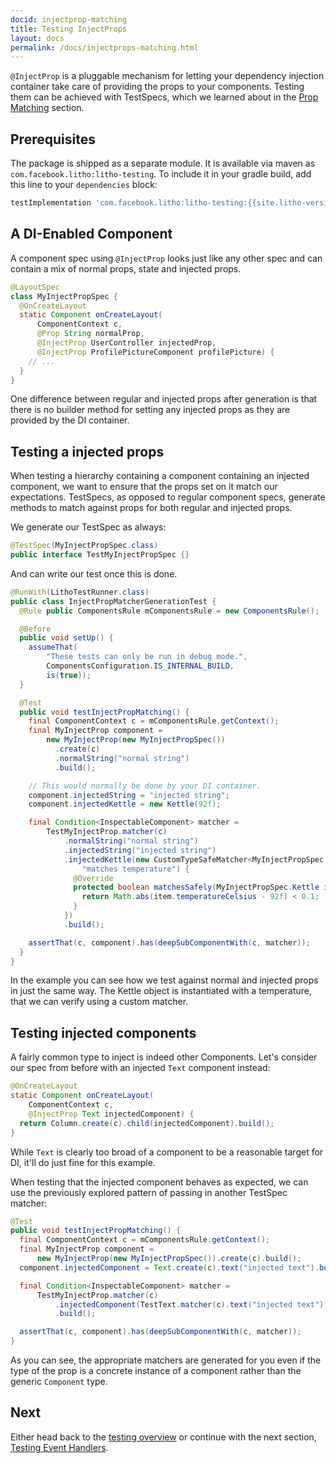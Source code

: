```yaml
---
docid: injectprop-matching
title: Testing InjectProps
layout: docs
permalink: /docs/injectprops-matching.html
---
```


`@InjectProp` is a pluggable mechanism for letting your dependency injection
container take care of providing the props to your components. Testing them can
be achieved with TestSpecs, which we learned about in the [Prop
Matching](/docs/prop-matching) section.

## Prerequisites

The package is shipped as a separate module. It is available via maven as
`com.facebook.litho:litho-testing`. To include it in your gradle build, add this
line to your `dependencies` block:

```groovy
testImplementation 'com.facebook.litho:litho-testing:{{site.litho-version}}'
```

## A DI-Enabled Component

A component spec using `@InjectProp` looks just like any other spec and can
contain a mix of normal props, state and injected props.


```java
@LayoutSpec
class MyInjectPropSpec {
  @OnCreateLayout
  static Component onCreateLayout(
      ComponentContext c,
      @Prop String normalProp,
      @InjectProp UserController injectedProp,
      @InjectProp ProfilePictureComponent profilePicture) {
    // ...
  }
}
```

One difference between regular and injected props after generation is that there
is no builder method for setting any injected props as they are provided by the
DI container.

## Testing a injected props

When testing a hierarchy containing a component containing an injected
component, we want to ensure that the props set on it match our expectations.
TestSpecs, as opposed to regular component specs, generate methods to match
against props for both regular and injected props. 

We generate our TestSpec as always:

```java
@TestSpec(MyInjectPropSpec.class)
public interface TestMyInjectPropSpec {}
```

And can write our test once this is done.

```java
@RunWith(LithoTestRunner.class)
public class InjectPropMatcherGenerationTest {
  @Rule public ComponentsRule mComponentsRule = new ComponentsRule();

  @Before
  public void setUp() {
    assumeThat(
        "These tests can only be run in debug mode.",
        ComponentsConfiguration.IS_INTERNAL_BUILD,
        is(true));
  }

  @Test
  public void testInjectPropMatching() {
    final ComponentContext c = mComponentsRule.getContext();
    final MyInjectProp component =
        new MyInjectProp(new MyInjectPropSpec())
          .create(c)
          .normalString("normal string")
          .build();

    // This would normally be done by your DI container.
    component.injectedString = "injected string";
    component.injectedKettle = new Kettle(92f);

    final Condition<InspectableComponent> matcher =
        TestMyInjectProp.matcher(c)
            .normalString("normal string")
            .injectedString("injected string")
            .injectedKettle(new CustomTypeSafeMatcher<MyInjectPropSpec.Kettle>(
                "matches temperature") {
              @Override
              protected boolean matchesSafely(MyInjectPropSpec.Kettle item) {
                return Math.abs(item.temperatureCelsius - 92f) < 0.1;
              }
            })
            .build();

    assertThat(c, component).has(deepSubComponentWith(c, matcher));
  }
}
```

In the example you can see how we test against normal and injected props in just
the same way. The Kettle object is instantiated with a temperature, that we can
verify using a custom matcher.

## Testing injected components

A fairly common type to inject is indeed other Components. Let's consider our
spec from before with an injected `Text` component instead:

```java
@OnCreateLayout
static Component onCreateLayout(
    ComponentContext c,
    @InjectProp Text injectedComponent) {
  return Column.create(c).child(injectedComponent).build();
}
```

While `Text` is clearly too broad of a component to be a reasonable target for
DI, it'll do just fine for this example.

When testing that the injected component behaves as expected, we can use the
previously explored pattern of passing in another TestSpec matcher:

```java
@Test
public void testInjectPropMatching() {
  final ComponentContext c = mComponentsRule.getContext();
  final MyInjectProp component =
      new MyInjectProp(new MyInjectPropSpec()).create(c).build();
  component.injectedComponent = Text.create(c).text("injected text").build();

  final Condition<InspectableComponent> matcher =
      TestMyInjectProp.matcher(c)
          .injectedComponent(TestText.matcher(c).text("injected text").build())
          .build();

  assertThat(c, component).has(deepSubComponentWith(c, matcher));
}
```

As you can see, the appropriate matchers are generated for you even if the
type of the prop is a concrete instance of a component rather than the generic
`Component` type.

## Next

Either head back to the [testing overview](/docs/testing-overview.html) or
continue with the next section, [Testing Event Handlers](/docs/event-handler-testing).
